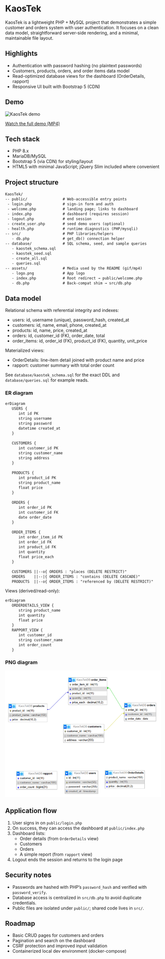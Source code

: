 # KaosTek

KaosTek is a lightweight PHP + MySQL project that demonstrates a simple customer and orders system with user authentication. It focuses on a clean data model, straightforward server-side rendering, and a minimal, maintainable file layout.

## Highlights

- Authentication with password hashing (no plaintext passwords)
- Customers, products, orders, and order items data model
- Read-optimized database views for the dashboard (OrderDetails, rapport)
- Responsive UI built with Bootstrap 5 (CDN)

## Demo

![KaosTek demo](assets/kaostek-demo.gif)

[Watch the full demo (MP4)](assets/kaostek-demo.mp4)

## Tech stack

- PHP 8.x 
- MariaDB/MySQL
- Bootstrap 5 (via CDN) for styling/layout
- HTML5 with minimal JavaScript; jQuery Slim included where convenient

## Project structure

```
KaosTek/
-- public/                # Web-accessible entry points
 - login.php              # sign-in form and auth
 - welcome.php            # landing page; links to dashboard
 - index.php              # dashboard (requires session)
 - logout.php             # end session
 - create_user.php        # seed demo users (optional)
 - health.php             # runtime diagnostics (PHP/mysqli)
-- src/                   # PHP libraries/helpers
   - db.php               # get_db() connection helper
-- database/              # SQL schema, seed, and sample queries
   - kaostek_schema.sql
   - kaostek_seed.sql
   - create_all.sql
   - queries.sql
-- assets/                # Media used by the README (gif/mp4)
   - logo.png             # App logo
   - index.php            # Root redirect → public/welcome.php
   - db.php               # Back-compat shim → src/db.php
```

## Data model

Relational schema with referential integrity and indexes:

- users: id, username (unique), password_hash, created_at
- customers: id, name, email, phone, created_at
- products: id, name, price, created_at
- orders: id, customer_id (FK), order_date, total
- order_items: id, order_id (FK), product_id (FK), quantity, unit_price

Materialized views:

- OrderDetails: line-item detail joined with product name and price
- rapport: customer summary with total order count

See `database/kaostek_schema.sql` for the exact DDL and `database/queries.sql` for example reads.

### ER diagram

```mermaid
erDiagram
   USERS {
      int id PK
      string username
      string password
      datetime created_at
   }

   CUSTOMERS {
      int customer_id PK
      string customer_name
      string address
   }

   PRODUCTS {
      int product_id PK
      string product_name
      float price
   }

   ORDERS {
      int order_id PK
      int customer_id FK
      date order_date
   }

   ORDER_ITEMS {
      int order_item_id PK
      int order_id FK
      int product_id FK
      int quantity
      float price_each
   }

   CUSTOMERS ||--o{ ORDERS : "places (DELETE RESTRICT)"
   ORDERS    ||--|{ ORDER_ITEMS : "contains (DELETE CASCADE)"
   PRODUCTS  ||--o{ ORDER_ITEMS : "referenced by (DELETE RESTRICT)"
```

Views (derived/read-only):

```mermaid
erDiagram
   ORDERDETAILS_VIEW {
      string product_name
      int quantity
      float price
   }
   RAPPORT_VIEW {
      int customer_id
      string customer_name
      int order_count
   }
```

### PNG diagram

![KaosTek DB Diagram](assets/kaostek-db-diagram.png)

## Application flow

1. User signs in on `public/login.php`
2. On success, they can access the dashboard at `public/index.php`
3. Dashboard lists:
   - Order details (from `OrderDetails` view)
   - Customers
   - Orders
   - A simple report (from `rapport` view)
4. Logout ends the session and returns to the login page

## Security notes

- Passwords are hashed with PHP’s `password_hash` and verified with `password_verify`.
- Database access is centralized in `src/db.php` to avoid duplicate credentials.
- Public files are isolated under `public/`; shared code lives in `src/`.
 
## Roadmap

- Basic CRUD pages for customers and orders
- Pagination and search on the dashboard
- CSRF protection and improved input validation
- Containerized local dev environment (docker-compose)
